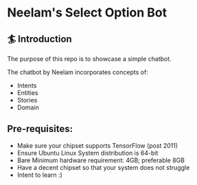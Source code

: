 # Neelam's Select Option Bot

## :surfer: Introduction
The purpose of this repo is to showcase a simple chatbot.

The chatbot by Neelam incorporates concepts of:

- Intents
- Entities
- Stories
- Domain

## Pre-requisites:
* Make sure your chipset supports TensorFlow (post 2011)
* Ensure Ubuntu Linux System distribution is 64-bit
* Bare Minimum hardware requirement: 4GB; preferable 8GB
* Have a decent chipset so that your system does not struggle
* Intent to learn :)
